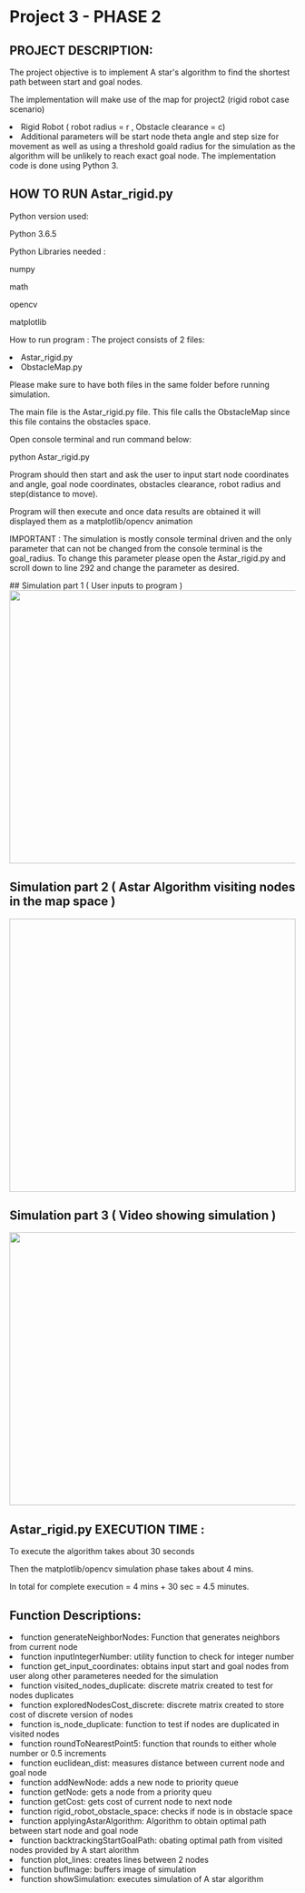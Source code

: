 # Project 3 - PHASE 2

## PROJECT DESCRIPTION:
<p>The project objective is to implement A star's algorithm to find the shortest path between start and goal nodes.
<p>The implementation will make use of the map for project2 (rigid robot case scenario)
<li>Rigid Robot ( robot radius = r , Obstacle clearance = c)</li>
<li>Additional parameters will be start node theta angle and step size for movement as well as using a threshold goald radius for the simulation as the algorithm will be unlikely to reach exact goal node. 
The implementation code is done using Python 3.

## HOW TO RUN Astar_rigid.py
<p>Python version used:
  <p> Python 3.6.5
<p> Python Libraries needed :
  <p> numpy
  <p> math
  <p> opencv
  <p> matplotlib  
<p> How to run program :
  The project consists of 2 files:
  <li>Astar_rigid.py</li>
  <li>ObstacleMap.py</li>
  <p>Please make sure to have both files in the same folder before running simulation.
  <p>The main file is the Astar_rigid.py file. This file calls the ObstacleMap since this file contains the obstacles space.
  <p>Open console terminal and run command below:
    <p>python Astar_rigid.py
  <p>Program should then start and ask the user to input start node coordinates and angle, goal node coordinates, obstacles clearance, robot radius and step(distance to move).
  <p>Program will then execute and once data results are obtained it will displayed them as a matplotlib/opencv animation 
<p>IMPORTANT : The simulation is mostly console terminal driven and the only parameter that can not be changed from the console terminal is the goal_radius. To change this parameter please open the Astar_rigid.py and scroll down to line 292 and change the parameter as desired.</p>
## Simulation part 1 ( User inputs to program )
<image src="https://github.com/gato78/Class-Projects/blob/master/Project3/phase2/Input%20from%20terminal%20.JPEG " width="640" height="480" ></image>

## Simulation part 2 ( Astar Algorithm visiting nodes in the map space )
<image src=" " width="640" height="480" ></image>

## Simulation part 3 ( Video showing simulation )
<image src="https://github.com/gato78/Class-Projects/blob/master/Project3/phase2/optimal%20path.gif " width="640" height="480" ></image>

## Astar_rigid.py EXECUTION TIME :
<p>To execute the algorithm takes about 30 seconds
<p>Then the matplotlib/opencv simulation phase takes about 4 mins.
<p>In total for complete execution = 4 mins + 30 sec = 4.5 minutes.

## Function Descriptions:
<li>function generateNeighborNodes: Function that generates neighbors from current node</li>
<li>function inputIntegerNumber: utility function to check for integer number</li>
<li>function get_input_coordinates: obtains input start and goal nodes from user along other parameteres needed for the simulation</li>
<li>function visited_nodes_duplicate: discrete matrix created to test for nodes duplicates</li>
<li>function exploredNodesCost_discrete: discrete matrix created to store cost of discrete version of nodes</li>
<li>function is_node_duplicate: function to test if nodes are duplicated in visited nodes</li>
<li>function roundToNearestPoint5: function that rounds to either whole number or 0.5 increments</li>
<li>function euclidean_dist: measures distance between current node and goal node</li>
<li>function addNewNode: adds a new node to priority queue</li>
<li>function getNode: gets a node from a priority queu</li>
<li>function getCost: gets cost of current node to next node</li>
<li>function rigid_robot_obstacle_space: checks if node is in obstacle space</li>
<li>function applyingAstarAlgorithm: Algorithm to obtain optimal path between start node and goal node</li>
<li>function backtrackingStartGoalPath: obating optimal path from visited nodes provided by A start alorithm</li>
<li>function plot_lines: creates lines between 2 nodes</li>
<li>function bufImage: buffers image of simulation</li>
<li>function showSimulation: executes simulation of A star algorithm</li>
